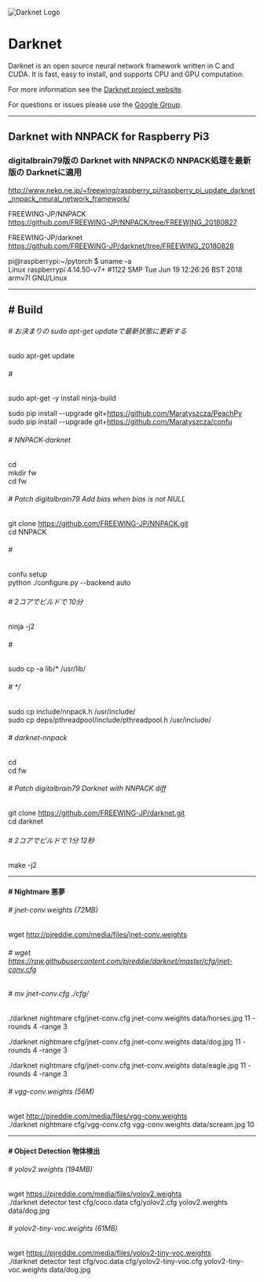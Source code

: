 ![Darknet Logo](http://pjreddie.com/media/files/darknet-black-small.png)

# Darknet #
Darknet is an open source neural network framework written in C and CUDA. It is fast, easy to install, and supports CPU and GPU computation.

For more information see the [Darknet project website](http://pjreddie.com/darknet).

For questions or issues please use the [Google Group](https://groups.google.com/forum/#!forum/darknet).

***
## Darknet with NNPACK for Raspberry Pi3

### digitalbrain79版の Darknet with NNPACKの NNPACK処理を最新版の Darknetに適用
http://www.neko.ne.jp/~freewing/raspberry_pi/raspberry_pi_update_darknet_nnpack_neural_network_framework/

FREEWING-JP/NNPACK  
https://github.com/FREEWING-JP/NNPACK/tree/FREEWING_20180827

FREEWING-JP/darknet  
https://github.com/FREEWING-JP/darknet/tree/FREEWING_20180828

pi@raspberrypi:~/pytorch $ uname -a  
Linux raspberrypi 4.14.50-v7+ #1122 SMP Tue Jun 19 12:26:26 BST 2018 armv7l GNU/Linux

***
## # Build
###### # お決まりの sudo apt-get updateで最新状態に更新する
sudo apt-get update

###### # #
sudo apt-get -y install ninja-build

sudo pip install --upgrade git+https://github.com/Maratyszcza/PeachPy  
sudo pip install --upgrade git+https://github.com/Maratyszcza/confu

###### # NNPACK-darknet
cd  
mkdir fw  
cd fw  
###### # Patch digitalbrain79 Add bias when bias is not NULL
git clone https://github.com/FREEWING-JP/NNPACK.git  
cd NNPACK

###### # #
confu setup  
python ./configure.py --backend auto

###### # 2コアでビルドで 10分
ninja -j2

###### # #
sudo cp -a lib/* /usr/lib/
###### # */
sudo cp include/nnpack.h /usr/include/  
sudo cp deps/pthreadpool/include/pthreadpool.h /usr/include/  

###### # darknet-nnpack
cd  
cd fw  
###### # Patch digitalbrain79 Darknet with NNPACK diff
git clone https://github.com/FREEWING-JP/darknet.git  
cd darknet  

###### # 2コアでビルドで 1分 12秒
make -j2  

***
#### # Nightmare 悪夢
###### # jnet-conv.weights (72MB)
wget http://pjreddie.com/media/files/jnet-conv.weights  
###### # wget https://raw.githubusercontent.com/pjreddie/darknet/master/cfg/jnet-conv.cfg
###### # mv jnet-conv.cfg ./cfg/

./darknet nightmare cfg/jnet-conv.cfg jnet-conv.weights data/horses.jpg 11 -rounds 4 -range 3

./darknet nightmare cfg/jnet-conv.cfg jnet-conv.weights data/dog.jpg 11 -rounds 4 -range 3

./darknet nightmare cfg/jnet-conv.cfg jnet-conv.weights data/eagle.jpg 11 -rounds 4 -range 3

###### # vgg-conv.weights (56M)
wget http://pjreddie.com/media/files/vgg-conv.weights  
./darknet nightmare cfg/vgg-conv.cfg vgg-conv.weights data/scream.jpg 10  

***
#### # Object Detection 物体検出
###### # yolov2.weights (194MB)
wget https://pjreddie.com/media/files/yolov2.weights  
./darknet detector test cfg/coco.data cfg/yolov2.cfg yolov2.weights data/dog.jpg  

###### # yolov2-tiny-voc.weights (61MB)
wget https://pjreddie.com/media/files/yolov2-tiny-voc.weights  
./darknet detector test cfg/voc.data cfg/yolov2-tiny-voc.cfg yolov2-tiny-voc.weights data/dog.jpg  
